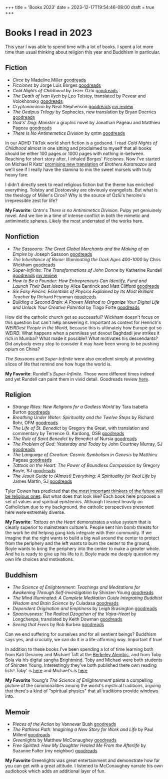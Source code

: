 +++
title = 'Books 2023'
date = 2023-12-17T19:54:46-08:00
draft = true
+++

# Books I read in 2023

This year I was able to spend time with a lot of books. I spent a lot more time
than usual thinking about religion this year and Buddhism in particular.

## Fiction
* _Circe_ by Madeline Miller [goodreads](https://www.goodreads.com/book/show/35959740-circe)
* _Ficciones_ by Jorge Luis Borges [goodreads](https://www.goodreads.com/book/show/426504.Ficciones)
* _Cold Nights of Childhood_ by Tezer Özlü [goodreads](https://www.goodreads.com/book/show/61157636-cold-nights-of-childhood)
* _The Death of Ivan Ilych_ by Leo Tolstoy, translated by Pevear and Volokhonsky [goodreads](https://www.goodreads.com/book/show/18386.The_Death_of_Ivan_Ilych)
* _Cryptonomicon_ by Neal Stephenson [goodreads](https://www.goodreads.com/book/show/816.Cryptonomicon) [my review](https://www.goodreads.com/review/show/2115211297)
* _The Oedipus Trilogy_ by Sophocles, new translation by Bryan Doerries [goodreads](https://www.goodreads.com/book/show/57499882-oedipus-trilogy)
* _God's' Dog: Monster_ a graphic novel by Jonathan Pageau and Matthieu Pageau [goodreads](https://www.goodreads.com/book/show/90995601-god-s-dog)
* _There Is No Antimemetics Division_ by qntm [goodreads](https://www.goodreads.com/book/show/54870256-there-is-no-antimemetics-division)

In our ADHD TikTok world short fiction is a godsend. I read _Cold Nights of
Childhood_ almost in one sitting and proclaimed to myself that all books should
be either 100 pages or 1000 pages with nothing in-between. Reaching for
short story after, I inhaled Borges' _Ficciones_. Now I've started on Michael R
Katz' [promising new translation](https://www.goodreads.com/book/show/200196904-the-brothers-karamazov)
of _Brothers Karamazov_ and we'll see if I really have the stamina to mix the
sweet morsels with truly heavy fare.

I didn't directly seek to read religious fiction but the theme has enriched
everything. Tolstoy and Dostoevsky are obviously evangelists. But what is the
theology of Miller's Circe? Why is the source of Özlü's heroine's irrepressible
zest for life?

**My Favorite**: Qntm's _There is no Antimimetics Division_. Pulpy yet
geniuinely novel. And we live in a time of intense conflict in both the mimetic
and antimimetic spheres. Likely the most underrated of the works here.

## Nonfiction
* _The Sassoons: The Great Global Merchants and the Making of an Empire_ by Joseph Sassoon [goodreads](https://www.goodreads.com/book/show/59811807-the-sassoons)
* _The Inheritance of Rome: Illuminating the Dark Ages 400-1000_ by Chris Wickham [goodreads](https://www.goodreads.com/book/show/6297739-the-inheritance-of-rome)
* _Super-Infinite: The Transformations of John Donne_ by Katherine Rundell [goodreads](https://www.goodreads.com/book/show/59851731-super-infinite) [my review](https://www.goodreads.com/review/show/6047198802)
* _How to Be a Founder: How Entrepreneurs Can Identify, Fund and Launch Their Best Ideas_ by Alice Bentinck and Matt Clifford [goodreads](https://www.goodreads.com/book/show/58532147-how-to-be-a-founder)
* _Six Easy Pieces: Essentials of Physics Explained by Its Most Brilliant Teacher_ by Richard Feynman [goodreads](https://www.goodreads.com/book/show/5553.Six_Easy_Pieces)
* _Building a Second Brain: A Proven Method to Organize Your Digital Life and Unlock Your Creative Potential_ by Tiago Forte [goodreads](https://www.goodreads.com/book/show/59616977-building-a-second-brain)

How did the catholic church get so successful?  Wickham doesn't focus on this
question but can't help answering it. Important as context for Henrich's
_WEIRDest People in the World_, because this is ultimately how Europe got so
_WEIRD_. What happens when a penniless yet devout Baghdadi jew strikes it rich
in Mumbai? What made it possible? What motivates his descendants? Did anybody
every stop to conisder it may have been wrong to be pushing opium on China?

_The Sassoons_ and _Super-Infinite_ were also excellent simply at providing
slices of life that remind one how huge the world is.

**My Favorite**: Rundell's _Super-Infinite_. Those were different times
indeed and yet Rundell can paint them in vivid detail. Goodreads review
[here](https://www.goodreads.com/review/show/6047198802).

## Religion

* _Strange Rites: New Religions for a Godless World_ by Tara Isabella Burton [goodreads](https://www.goodreads.com/book/show/51720367-strange-rites)
* _Breathing Under Water: Spirituality and the Twelve Steps_ by Richard Rohr, OFM [goodreads](https://www.goodreads.com/book/show/563135.Breathing_Underwater)
* _The Life of St. Benedict_ by Gregory the Great, with translation and commentary by Terrence G. Kardong, OSB [goodreads](https://www.goodreads.com/book/show/6650710-the-life-of-st-benedict-by-gregory-the-great)
* _The Rule of Saint Benedict_ by Benedict of Nursia [goodreads](https://www.goodreads.com/book/show/82406.The_Rule_of_Saint_Benedict)
* _The Problem of God: Yesterday and Today_ by John Courtney Murray, SJ [goodreads](https://www.goodreads.com/book/show/1224841.The_Problem_of_God)
* _The Language of Creation: Cosmic Symbolism in Genesis_ by Matthieu Pageau [goodreads](https://www.goodreads.com/book/show/40192316-the-language-of-creation)
* _Tattoos on the Heart: The Power of Boundless Compassion_ by Gregory Boyle, SJ [goodreads](https://www.goodreads.com/book/show/7090193-tattoos-on-the-heart)
* _The Jesuit Guide to (Almost) Everything: A Spirituality for Real Life_ by James Martin, SJ [goodreads](https://www.goodreads.com/book/show/6829199-the-jesuit-guide-to-almost-everything)

Tyler Cowen has predicted that [the most important thinkers of the future will
be religious ones](https://marginalrevolution.com/marginalrevolution/2021/02/why-will-the-important-thinkers-of-the-future-be-religious-ones.html).
But what does that look like? Each book here proposes a set of values and
spiritual epistemics. Although I leaned heavily on Catholicism due to my
background, the catholic perspectives presented here were extremely diverse.

**My Favorite**: _Tattoos on the Heart_ demonstrates a value system that is
clearly superior to mainstream culture's. People sent him bomb threats for the
work he did helping gang kids integrate with their community. If we imagine
that the right wants to build a big wall around the center to protect from the
periphery and the left wants to burn the center to the ground, Boyle wants to
bring the periphery into the center to make a greater whole. And he is ready to
give up his life to it. Boyle made me deeply question my own life choices and
motivations.

## Buddhism
* _The Science of Enlightenment: Teachings and Meditations for Awakening Through Self-Investigation_ by Shinzen Young [goodreads](https://www.goodreads.com/book/show/1663855.The_Science_of_Enlightenment)
* _The Mind Illuminated: A Complete Meditation Guide Integrating Buddhist Wisdom and Brain Science_ by Culadasa [goodreads](https://www.goodreads.com/book/show/25942786-the-mind-illuminated)
* _Dependent Origination and Emptiness_ by Leigh Brasington [goodreads](https://www.goodreads.com/book/show/59487139-dependent-origination-and-emptiness)
* _Spaciousness: The Radical Dzogchen of the Vajra-Heart_ by Longchenpa, translated by Keith Dowman [goodreads](https://www.goodreads.com/book/show/18365925-spaciousness)
* _Seeing that Frees_ by Rob Burbea [goodreads](https://www.goodreads.com/book/show/25172403-seeing-that-frees)

Can we end suffering for ourselves and for all sentient beings? Buddhism says
yes, and crucially, we can do it in a life-affirming way. Important if true!

In addition to these books I've been spending a lot of time learning both from
Kati Devaney and Michael Taft at the 
[Berkeley Alembic](https://berkeleyalembic.org/), and from Toby Sola via his
digital sangha [Brightmind](https://www.brightmind.com/). Toby and Michael were
both students of Shinzen Young. Interestingly they've both published there own
reading lists! Toby' is [here](https://www.brightmind.com/reading) and
Michael's is [here](https://deconstructingyourself.com/best-meditation-books-2020.html)

**My Favorite** Young's _The Science of Enlightenment_ paints a compelling
picture of the commonalities among the world's mystical traditions, arguing
that there's a kind of "spiritual physics" that all traditions provide windows
into.

## Memoir
* _Pieces of the Action_ by Vannevar Bush [goodreads](https://www.goodreads.com/book/show/14290284-pieces-of-the-action)
* _The Pathless Path: Imagining a New Story for Work and Life_ by Paul Millerd [goodreads](https://www.goodreads.com/book/show/60151185-the-pathless-path)
* _Greenlights_ by Matthew McConaughey [goodreads](https://www.goodreads.com/book/show/52838315-greenlights)
* _Free Spirited: How My Daughter Healed Me From the Afterlife_ by Suzanne Falter (my neighbor) [goodreads](https://www.goodreads.com/book/show/69703107-free-spirited)

**My Favorite** Greenlights was great entertainment and demonstrate how far you
can get with a great attitude. I listened to McConaughey narrate his own
audiobook which adds an additional layer of fun.

